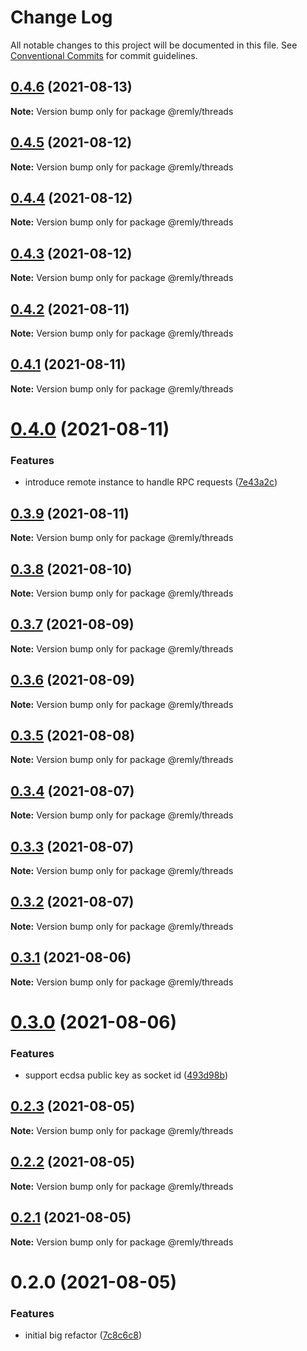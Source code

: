 # Change Log

All notable changes to this project will be documented in this file.
See [Conventional Commits](https://conventionalcommits.org) for commit guidelines.

## [0.4.6](https://gitr.net/mindary/remly/compare/@remly/threads@0.4.5...@remly/threads@0.4.6) (2021-08-13)

**Note:** Version bump only for package @remly/threads





## [0.4.5](https://gitr.net/mindary/remly/compare/@remly/threads@0.4.4...@remly/threads@0.4.5) (2021-08-12)

**Note:** Version bump only for package @remly/threads





## [0.4.4](https://gitr.net/mindary/remly/compare/@remly/threads@0.4.3...@remly/threads@0.4.4) (2021-08-12)

**Note:** Version bump only for package @remly/threads





## [0.4.3](https://gitr.net/mindary/remly/compare/@remly/threads@0.4.2...@remly/threads@0.4.3) (2021-08-12)

**Note:** Version bump only for package @remly/threads





## [0.4.2](https://gitr.net/mindary/remly/compare/@remly/threads@0.4.1...@remly/threads@0.4.2) (2021-08-11)

**Note:** Version bump only for package @remly/threads





## [0.4.1](https://gitr.net/mindary/remly/compare/@remly/threads@0.4.0...@remly/threads@0.4.1) (2021-08-11)

**Note:** Version bump only for package @remly/threads





# [0.4.0](https://gitr.net/mindary/remly/compare/@remly/threads@0.3.9...@remly/threads@0.4.0) (2021-08-11)


### Features

* introduce remote instance to handle RPC requests ([7e43a2c](https://gitr.net/mindary/remly/commits/7e43a2c18a8d56c9a9bbf67745df891bef397363))





## [0.3.9](https://gitr.net/mindary/remly/compare/@remly/threads@0.3.8...@remly/threads@0.3.9) (2021-08-11)

**Note:** Version bump only for package @remly/threads





## [0.3.8](https://gitr.net/mindary/remly/compare/@remly/threads@0.3.7...@remly/threads@0.3.8) (2021-08-10)

**Note:** Version bump only for package @remly/threads





## [0.3.7](https://gitr.net/mindary/remly/compare/@remly/threads@0.3.6...@remly/threads@0.3.7) (2021-08-09)

**Note:** Version bump only for package @remly/threads





## [0.3.6](https://gitr.net/mindary/remly/compare/@remly/threads@0.3.5...@remly/threads@0.3.6) (2021-08-09)

**Note:** Version bump only for package @remly/threads





## [0.3.5](https://gitr.net/mindary/remly/compare/@remly/threads@0.3.4...@remly/threads@0.3.5) (2021-08-08)

**Note:** Version bump only for package @remly/threads





## [0.3.4](https://gitr.net/mindary/remly/compare/@remly/threads@0.3.3...@remly/threads@0.3.4) (2021-08-07)

**Note:** Version bump only for package @remly/threads





## [0.3.3](https://gitr.net/mindary/remly/compare/@remly/threads@0.3.2...@remly/threads@0.3.3) (2021-08-07)

**Note:** Version bump only for package @remly/threads





## [0.3.2](https://gitr.net/mindary/remly/compare/@remly/threads@0.3.1...@remly/threads@0.3.2) (2021-08-07)

**Note:** Version bump only for package @remly/threads





## [0.3.1](https://gitr.net/mindary/remly/compare/@remly/threads@0.3.0...@remly/threads@0.3.1) (2021-08-06)

**Note:** Version bump only for package @remly/threads





# [0.3.0](https://gitr.net/mindary/remly/compare/@remly/threads@0.2.3...@remly/threads@0.3.0) (2021-08-06)


### Features

* support ecdsa public key as socket id ([493d98b](https://gitr.net/mindary/remly/commits/493d98b2f924ae1c5dbf25ef5603082c3f35f928))





## [0.2.3](https://gitr.net/mindary/remly/compare/@remly/threads@0.2.2...@remly/threads@0.2.3) (2021-08-05)

**Note:** Version bump only for package @remly/threads





## [0.2.2](https://gitr.net/mindary/remly/compare/@remly/threads@0.2.1...@remly/threads@0.2.2) (2021-08-05)

**Note:** Version bump only for package @remly/threads





## [0.2.1](https://gitr.net/mindary/remly/compare/@remly/threads@0.2.0...@remly/threads@0.2.1) (2021-08-05)

**Note:** Version bump only for package @remly/threads





# 0.2.0 (2021-08-05)


### Features

* initial big refactor ([7c8c6c8](https://gitr.net/mindary/remly/commits/7c8c6c813f12b4d686b4f59feab4c4abc01e30e6))
